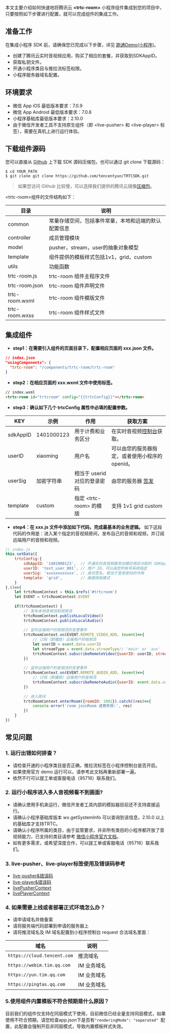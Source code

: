 本文主要介绍如何快速地将腾讯云 **&lt;trtc-room&gt;** 小程序组件集成到您的项目中，只要按照如下步骤进行配置，就可以完成组件的集成工作。

## 准备工作

在集成小程序 SDK 前，请确保您已完成以下步骤，详见 [跑通Demo(小程序)](https://cloud.tencent.com/document/product/647/32399)。

- 创建了腾讯云实时音视频应用，购买了相应的套餐，并获取到SDKAppID。
- 获取私钥文件。
- 开通小程序类目与推拉流标签权限。
- 小程序服务器域名配置。

## 环境要求

- 微信 App iOS 最低版本要求：7.0.9
- 微信 App Android 最低版本要求：7.0.8
- 小程序基础库最低版本要求：2.10.0
- 由于微信开发者工具不支持原生组件（即 &lt;live-pusher&gt; 和 &lt;live-player&gt; 标签），需要在真机上进行运行体验。

## 下载组件源码

您可以直接从 [Github](https://github.com/tencentyun/TRTCSDK) 上下载 SDK 源码压缩包，也可以通过 git clone 下载源码：

```
$ cd YOUR_PATH
$ git clone git clone https://github.com/tencentyun/TRTCSDK.git
```

> 如果您访问 Github 比较慢，可以选择我们提供的腾讯云镜像[压缩包](http://liteavsdk-1252463788.cosgz.myqcloud.com/TRTC_WXMini_latest.zip)。

&lt;trtc-room&gt;组件的文件结构如下：

| 目录           | 说明                                                 |
| -------------- | ---------------------------------------------------- |
| common         | 常量存储空间，包括事件常量，本地和远端的默认配置信息 |
| controller     | 成员管理模块                                         |
| model          | pusher，stream，user的抽象对象模型                   |
| template       | 组件提供的模板样式包括1v1，grid，custom              |
| utils          | 功能函数                                             |
| trtc-room.js   | trtc-room 组件主程序文件                             |
| trtc-room.json | trtc-room 组件声明文件                               |
| trtc-room.wxml | trtc-room 组件模版文件                               |
| trtc-room.wxss | trtc-room 组件样式文件                               |

## 集成组件

- **step1：在需要引入组件的页面目录下，配置相应页面的 xxx.json 文件。**

```json
// index.json
"usingComponents": {
  "trtc-room": "/components/trtc-room/trtc-room"
}
```

- **step2：在相应页面的 xxx.wxml 文件中使用标签。**

```html
// index.wxml
<trtc-room id="trtcroom" config="{{trtcConfig}}"></trtc-room>
```

- **step3：确认如下几个 trtcConfig 属性中必填的配置参数。**

| KEY      | 示例       | 作用                         | 获取方案                                                     |
| -------- | ---------- | ---------------------------- | ------------------------------------------------------------ |
| sdkAppID | 1401000123 | 用于计费和业务区分           | 在实时音视频[控制台](https://console.cloud.tencent.com/trtc)获取。                       |
| userID   | xiaoming   | 用户名                       | 可以由您的服务器指定，或者使用小程序的 openid。                |
| userSig  | 加密字符串 | 相当于 userid 对应的登录密码 | 由您的服务器 [签发](https://cloud.tencent.com/document/product/647/17275) |
| template | custom     | 指定 &lt;trtc-room&gt; 的模版          | 支持 1v1 grid custom   |

- **step4：在 xxx.js 文件中添加如下代码，完成最基本的业务逻辑。**
如下这段代码的作用是：进入某个指定的音视频房间，发布自己的音频和视频，并订阅远端用户的音频和视频。

```javascript
// index.js
this.setData({
    trtcConfig:{
        sdkAppID: '1401000123',  // 开通实时音视频服务创建应用后分配的 SDKAppID
        userID: 'test_user_001', // 用户 ID，可以由您的帐号系统指定
        userSig: 'xxxxxxxxxxxx', // 身份签名，相当于登录密码的作用
        template: 'grid',        // 画面排版模式
    }
},()=>{
    let trtcRoomContext = this.$refs('#trtcroom')
    let EVENT = trtcRoomContext.EVENT
	
    if(trtcRoomContext) {
        // 发布本地音频流和视频流
        trtcRoomContext.publishLocalVideo()
        trtcRoomContext.publishLocalAudio()
		
		// 监听远端用户的视频流的变更事件
        trtcRoomContext.on(EVENT.REMOTE_VIDEO_ADD, (event)=>{
		    // 订阅（即播放）远端用户的视频流
            let userID = event.data.userID
            let streamType = event.data.streamType// 'main' or 'aux'            
            trtcRoomContext.subscribeRemoteVideo({userID: userID, streamType: streamType})
        })
		
		// 监听远端用户的音频流的变更事件
        trtcRoomContext.on(EVENT.REMOTE_AUDIO_ADD, (event)=>{
		    // 订阅（即播放）远端用户的音频流
            trtcRoomContext.subscribeRemoteAudio({userID: event.data.userID})
        })
		
        // 进入房间
        trtcRoomContext.enterRoom({roomID: 1002}).catch((res)=>{
            console.error('room joinRoom 进房失败:', res)
        })
    }
})
```

## 常见问题

### 1. 运行出错如何排查？

- 请检查开通的小程序类目是否正确，推拉流标签在小程序控制台是否开启。
- 如果使用官方 demo 运行可以，请参考此文档再重新部署一遍。
- 依然不行可以提工单或客服电话（95716）联系我们。

### 2. 运行小程序进入多人音视频看不到画面?

- 请确认使用手机来运行，微信开发者工具内部的模拟器目前还不支持直接运行。
- 请确认小程序基础库版本 wx.getSystemInfo 可以查询到该信息，2.10.0 以上的基础库才支持TRTC。
- 请确认小程序所属的类目，由于监管要求，并非所有类目的小程序都开放了音视频能力，已支持的类目请参考 [微信小程序官方文档](https://developers.weixin.qq.com/miniprogram/dev/component/live-player.html?search-key=实时播放)。
- 如有更多需求，或希望深度合作，可以提工单或客服电话（95716）联系我们。

### 3. live-pusher、live-player标签使用及错误码参考

- [live-pusher&错误码](https://mp.weixin.qq.com/debug/wxadoc/dev/component/live-pusher.html)
- [live-player&错误码](https://mp.weixin.qq.com/debug/wxadoc/dev/component/live-player.html)
- [livePusherContext](https://developers.weixin.qq.com/miniprogram/dev/api/media/live/LivePusherContext.html)
- [livePlayerContext](https://developers.weixin.qq.com/miniprogram/dev/api/media/live/LivePlayerContext.html)

### 4. 如果需要上线或者部署正式环境怎么办？

- 请申请域名并做备案
- 请将服务端代码部署到申请的服务器上
- 请将推流域名及 IM 域名配置到小程序控制台 request 合法域名里面：

| 域名                        | 说明        |
|-----------------------------|-----------|
| `https://cloud.tencent.com` | 推流域名    |
| `https://webim.tim.qq.com`  | IM 业务域名 |
| `https://yun.tim.qq.com`    | IM 业务域名 |
| `https://pingtas.qq.com`    | IM 业务域名 |

### 5.使用组件内置模板不符合预期是什么原因？

 目前我们的组件仅支持在同层模式下使用，目前微信已经全量支持同层模式，如果使用不符合预期，请您检查app.json下是否有`"renderingMode": "seperated" `配置，此配置会强制开启非同层模式，导致内置模板样式失效。